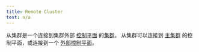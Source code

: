 ```yaml
---
title: Remote Cluster
test: n/a
---
```


从集群是一个连接到集群外部
[控制平面](/zh/docs/reference/glossary/#control-plane)
的[集群](/zh/docs/reference/glossary/#cluster)。
从集群可以连接到
[主集群](/zh/docs/reference/glossary/#primary-cluster)
的控制平面，或连接到一个
[外部控制平面](/zh/docs/reference/glossary/#external-control-plane)。
